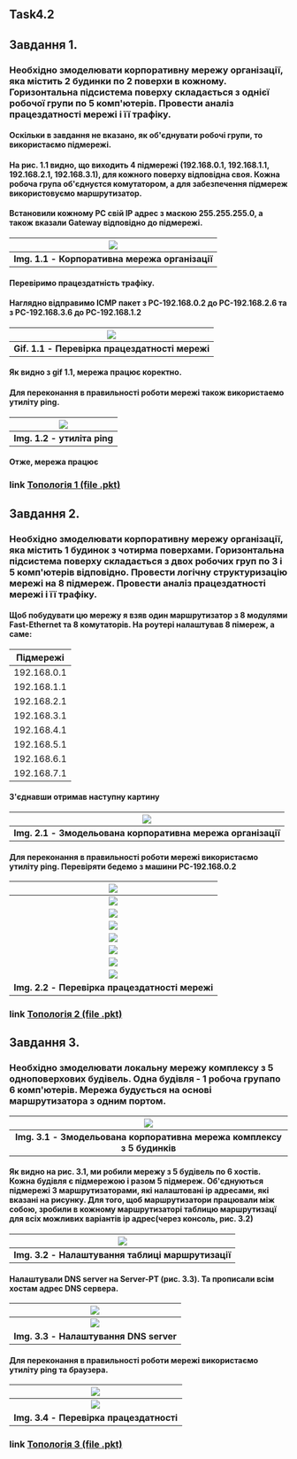 ## Task4.2

## Завдання 1.

### Необхідно змоделювати корпоративну мережу організації, яка містить 2  будинки  по  2  поверхи  в  кожному.  Горизонтальна  підсистема  поверху складається з однієї робочої групи по 5 комп'ютерів. Провести аналіз працездатності мережі і її трафіку.

#### Оскільки в завдання не вказано, як об'єднувати робочі групи, то використаємо підмережі.

#### На рис. 1.1 видно, що виходить 4 підмережі (192.168.0.1, 192.168.1.1, 192.168.2.1, 192.168.3.1), для кожного поверху відповідна своя. Кожна робоча група об'єднуєтся комутатором, а для забезпечення підмереж використовуємо маршрутизатор. 

#### Встановили кожному PС свій IP адрес з маскою 255.255.255.0, а також вказали Gateway відповідно до підмережі.

| <img src = "screens/1_1.png"> |
|:--:|
| <b> Img. 1.1 - Корпоративна мережа організації </b> |

#### Перевіримо працездатність трафіку.

#### Наглядно відправимо ICMP пакет з <b> PC-192.168.0.2 </b> до <b> PC-192.168.2.6  та з PC-192.168.3.6 </b> до <b> PC-192.168.1.2 </b> 

| <img src = "screens/1.gif"> |
|:--:|
| <b> Gif. 1.1 - Перевірка працездатності мережі </b> |

#### Як видно з gif 1.1, мережа працює коректно.

#### Для переконання в правильності роботи мережі також використаемо утиліту ping.

| <img src = "screens/2_1.png"> |
|:--:|
| <b> Img. 1.2 - утиліта ping </b> |

#### Отже, мережа працює

### link [Топологія 1 (file .pkt)](t-1.pkt)

## Завдання 2.

### Необхідно змоделювати корпоративну мережу організації, яка містить 1  будинок  з  чотирма  поверхами.  Горизонтальна  підсистема  поверху складається з двох робочих груп по 3 і 5 комп'ютерів відповідно. Провести логічну структуризацію мережі на 8 підмереж.  Провести  аналіз  працездатності  мережі  і  її трафіку.

#### Щоб побудувати цю мережу  я взяв один маршрутизатор з 8 модулями Fast-Ethernet та 8 комутаторів. На роутері налаштував 8 пімереж, а саме:

|Підмережі|
|:--:|
|192.168.0.1|
|192.168.1.1|
|192.168.2.1|
|192.168.3.1|
|192.168.4.1|
|192.168.5.1|
|192.168.6.1|
|192.168.7.1|

#### З'єднавши отримав наступну картину

| <img src = "screens/3_1.png"> |
|:--:|
| <b> Img. 2.1 -  Змодельована корпоративна мережа організації</b> |

#### Для переконання в правильності роботи мережі використаємо утиліту ping. Перевіряти бедемо з машини PC-192.168.0.2


| <img src = "screens/4_1.png"> |
|:--:|
| <img src = "screens/4_2.png"> |
| <img src = "screens/4_3.png"> |
| <img src = "screens/4_4.png"> |
| <img src = "screens/4_5.png"> |
| <img src = "screens/4_6.png"> |
| <img src = "screens/4_7.png"> |
| <img src = "screens/4_8.png"> |
| <b> Img. 2.2 -  Перевірка працездатності мережі</b> |



### link [Топологія 2 (file .pkt)](t-2.pkt)

## Завдання 3.
### Необхідно  змоделювати  локальну  мережу  комплексу  з  5 одноповерхових будівель. Одна будівля - 1 робоча групапо 6 комп'ютерів. Мережа будується на основі маршрутизатора з одним портом. 

| <img src = "screens/5_1.png"> |
|:--:|
| <b> Img. 3.1 -  Змодельована корпоративна мережа комплексу з  5 будинків</b> |

#### Як видно на рис. 3.1, ми робили мережу з 5 будівель по 6 хостів. Кожна будівля є підмережою і разом 5 підмереж. Об'єднуються підмережі 3 маршрутизаторами, які налаштовані ip адресами, які вказані на рисунку. Для того, щоб маршрутизатори працювали між собою, зробили в кожному маршрутизаторі таблицю маршрутизацї для всіх можливих варіантів ip  адрес(через консоль, рис. 3.2)  

| <img src = "screens/5_2.png"> |
|:--:|
| <b> Img. 3.2 -  Налаштування таблиці маршрутизації</b> |

####  Налаштували DNS server на Server-PT (рис. 3.3). Та прописали всім хостам адрес DNS сервера.

| <img src = "screens/5_3.png"> |
|:--:|
| <img src = "screens/5_4.png"> |
| <b> Img. 3.3 -  Налаштування DNS server</b> |

#### Для переконання в правильності роботи мережі використаємо утиліту ping та браузера.


| <img src = "screens/5_5.png"> |
|:--:|
| <img src = "screens/5_6.png"> |
| <b> Img. 3.4 -  Перевірка працездатності</b> |

### link [Топологія 3 (file .pkt)](t-3.pkt)
